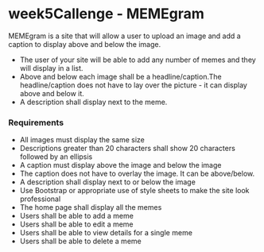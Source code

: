 # week5Callenge - MEMEgram

MEMEgram is a site that will allow a user to upload an image and add a caption to display above and below the image. 
- The user of your site will be able to add any number of memes and they will display in a list.
- Above and below each image shall be a headline/caption.The headline/caption does not have to lay over the picture - it can display above and below it.
- A description shall display next to the meme. 

### Requirements
- All images must display the same size
- Descriptions greater than 20 characters shall show 20 characters followed by an ellipsis
- A caption must display above the image and below the image
- The caption does not have to overlay the image. It can be above/below.
- A description shall display next to or below the image
- Use Bootstrap or appropriate use of style sheets to make the site look professional
- The home page shall display all the memes
- Users shall be able to add a meme
- Users shall be able to edit a meme
- Users shall be able to view details for a single meme
- Users shall be able to delete a meme
